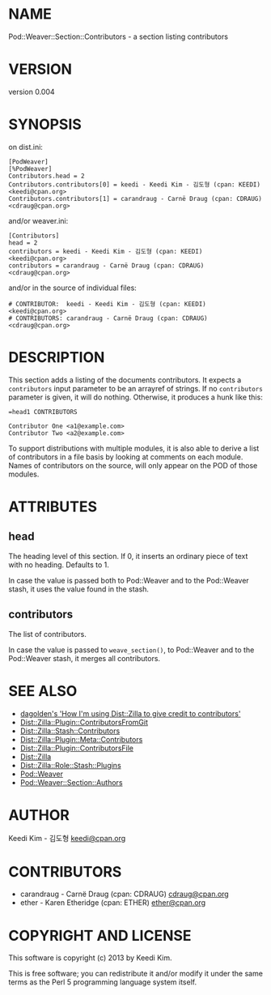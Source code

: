 # NAME

Pod::Weaver::Section::Contributors - a section listing contributors

# VERSION

version 0.004

# SYNOPSIS

on dist.ini:

    [PodWeaver]
    [%PodWeaver]
    Contributors.head = 2
    Contributors.contributors[0] = keedi - Keedi Kim - 김도형 (cpan: KEEDI) <keedi@cpan.org>
    Contributors.contributors[1] = carandraug - Carnë Draug (cpan: CDRAUG) <cdraug@cpan.org>

and/or weaver.ini:

    [Contributors]
    head = 2
    contributors = keedi - Keedi Kim - 김도형 (cpan: KEEDI) <keedi@cpan.org>
    contributors = carandraug - Carnë Draug (cpan: CDRAUG) <cdraug@cpan.org>

and/or in the source of individual files:

    # CONTRIBUTOR:  keedi - Keedi Kim - 김도형 (cpan: KEEDI) <keedi@cpan.org>
    # CONTRIBUTORS: carandraug - Carnë Draug (cpan: CDRAUG) <cdraug@cpan.org>

# DESCRIPTION

This section adds a listing of the documents contributors.  It expects a `contributors`
input parameter to be an arrayref of strings.  If no `contributors` parameter is
given, it will do nothing.  Otherwise, it produces a hunk like this:

    =head1 CONTRIBUTORS

    Contributor One <a1@example.com>
    Contributor Two <a2@example.com>

To support distributions with multiple modules, it is also able to derive a list
of contributors in a file basis by looking at comments on each module. Names of
contributors on the source, will only appear on the POD of those modules.

# ATTRIBUTES

## head

The heading level of this section.  If 0, it inserts an ordinary piece of text
with no heading. Defaults to 1.

In case the value is passed both to Pod::Weaver and to the Pod::Weaver stash,
it uses the value found in the stash.

## contributors

The list of contributors.

In case the value is passed to `weave_section()`, to Pod::Weaver
and to the Pod::Weaver stash, it merges all contributors.

# SEE ALSO

- [dagolden's 'How I'm using Dist::Zilla to give credit to contributors'](http://www.dagolden.com/index.php/1921/how-im-using-distzilla-to-give-credit-to-contributors/)
- [Dist::Zilla::Plugin::ContributorsFromGit](http://search.cpan.org/perldoc?Dist::Zilla::Plugin::ContributorsFromGit)
- [Dist::Zilla::Stash::Contributors](http://search.cpan.org/perldoc?Dist::Zilla::Stash::Contributors)
- [Dist::Zilla::Plugin::Meta::Contributors](http://search.cpan.org/perldoc?Dist::Zilla::Plugin::Meta::Contributors)
- [Dist::Zilla::Plugin::ContributorsFile](http://search.cpan.org/perldoc?Dist::Zilla::Plugin::ContributorsFile)
- [Dist::Zilla](http://search.cpan.org/perldoc?Dist::Zilla)
- [Dist::Zilla::Role::Stash::Plugins](http://search.cpan.org/perldoc?Dist::Zilla::Role::Stash::Plugins)
- [Pod::Weaver](http://search.cpan.org/perldoc?Pod::Weaver)
- [Pod::Weaver::Section::Authors](http://search.cpan.org/perldoc?Pod::Weaver::Section::Authors)

# AUTHOR

Keedi Kim - 김도형 <keedi@cpan.org>

# CONTRIBUTORS

- carandraug - Carnë Draug (cpan: CDRAUG) <cdraug@cpan.org>
- ether - Karen Etheridge (cpan: ETHER) <ether@cpan.org>

# COPYRIGHT AND LICENSE

This software is copyright (c) 2013 by Keedi Kim.

This is free software; you can redistribute it and/or modify it under
the same terms as the Perl 5 programming language system itself.
